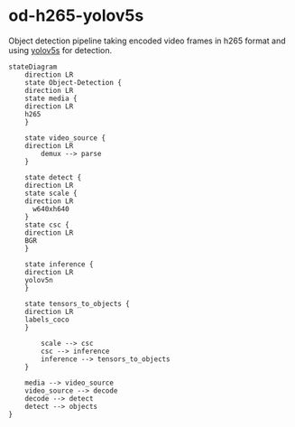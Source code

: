 # od-h265-yolov5s

Object detection pipeline taking encoded video frames in h265 format and using [yolov5s]() for detection.

```mermaid
stateDiagram
    direction LR 
    state Object-Detection {
    direction LR
    state media {
	direction LR
    h265
    }

    state video_source {
	direction LR
		demux --> parse 
    }
   
    state detect {
	direction LR
    state scale {
	direction LR
      w640xh640
    }
    state csc {
	direction LR
    BGR
    }

    state inference {
	direction LR
    yolov5n
    }

    state tensors_to_objects {
	direction LR
    labels_coco
    }

		scale --> csc
		csc --> inference
		inference --> tensors_to_objects
    }
    
    media --> video_source
    video_source --> decode
    decode --> detect
    detect --> objects
} 
```
